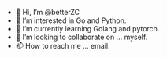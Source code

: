 - 👋 Hi, I’m @betterZC
- 👀 I’m interested in Go and Python.
- 🌱 I’m currently learning Golang and pytorch.
- 💞️ I’m looking to collaborate on ... myself.
- 📫 How to reach me ...  email.

<!---
betterZC/betterZC is a ✨ special ✨ repository because its `README.md` (this file) appears on your GitHub profile.
You can click the Preview link to take a look at your changes.
--->
